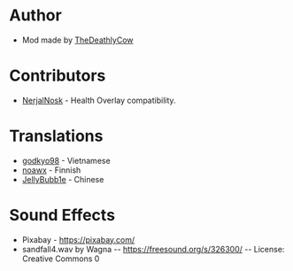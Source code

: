 # Author

* Mod made by [TheDeathlyCow](https://github.com/TheDeathlyCow/)

# Contributors

* [NerjalNosk](https://github.com/NerjalNosk) - Health Overlay compatibility.

# Translations

* [godkyo98](https://github.com/godkyo98) - Vietnamese
* [noawx](https://github.com/noawx) - Finnish
* [JellyBubb1e](https://github.com/JellyBubb1e) - Chinese

# Sound Effects

* Pixabay - https://pixabay.com/
* sandfall4.wav by Wagna -- https://freesound.org/s/326300/ -- License: Creative Commons 0